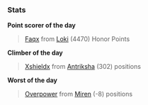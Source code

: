 

### Stats

**Point scorer of the day**
>[Faqx](/#/character/Loki/484337) from [Loki](/#/ranking/Loki)  (4470) Honor Points


**Climber of the day**
>[Xshieldx](/#/character/Antriksha/681130) from [Antriksha](/#/ranking/Antriksha)  (302) positions


**Worst of the day**
>[Overpower](/#/character/Miren/12264) from [Miren](/#/ranking/Miren)  (-8) positions


